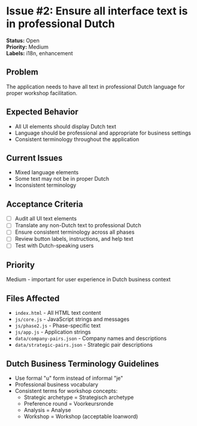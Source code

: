 # Issue #2: Ensure all interface text is in professional Dutch

**Status:** Open  
**Priority:** Medium  
**Labels:** i18n, enhancement  

## Problem

The application needs to have all text in professional Dutch language for proper workshop facilitation.

## Expected Behavior

- All UI elements should display Dutch text
- Language should be professional and appropriate for business settings
- Consistent terminology throughout the application

## Current Issues

- Mixed language elements
- Some text may not be in proper Dutch
- Inconsistent terminology

## Acceptance Criteria

- [ ] Audit all UI text elements
- [ ] Translate any non-Dutch text to professional Dutch
- [ ] Ensure consistent terminology across all phases
- [ ] Review button labels, instructions, and help text
- [ ] Test with Dutch-speaking users

## Priority

Medium - important for user experience in Dutch business context

## Files Affected

- `index.html` - All HTML text content
- `js/core.js` - JavaScript strings and messages
- `js/phase2.js` - Phase-specific text
- `js/app.js` - Application strings
- `data/company-pairs.json` - Company names and descriptions
- `data/strategic-pairs.json` - Strategic pair descriptions

## Dutch Business Terminology Guidelines

- Use formal "u" form instead of informal "je"
- Professional business vocabulary
- Consistent terms for workshop concepts:
  - Strategic archetype = Strategisch archetype
  - Preference round = Voorkeursronde
  - Analysis = Analyse
  - Workshop = Workshop (acceptable loanword)